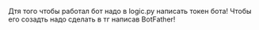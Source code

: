 Дтя того чтобы работал бот надо в logic.py написать токен бота! Чтобы его созадть надо сделать в тг написав BotFather!
